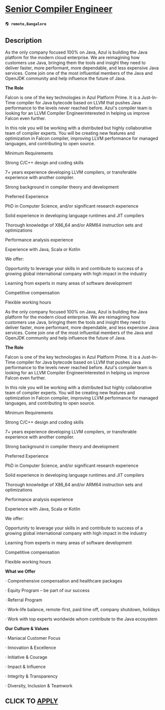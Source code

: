 # [Senior Compiler Engineer](https://www.remotewlb.com/apply/senior-compiler-engineer-137133)  
###  
#### `🌎 remote,Bangalore`  

## Description

  

As the only company focused 100% on Java, Azul is building the Java platform for the modern cloud enterprise. We are reimagining how customers use Java, bringing them the tools and insight they need to deliver faster, more performant, more dependable, and less expensive Java services. Come join one of the most influential members of the Java and OpenJDK community and help influence the future of Java.

  

 **The Role**

  

Falcon is one of the key technologies in Azul Platform Prime. It is a Just-In-Time compiler for Java bytecode based on LLVM that pushes Java performance to the levels never reached before. Azul's compiler team is looking for an LLVM Compiler Engineerinterested in helping us improve Falcon even further.

  

In this role you will be working with a distributed but highly collaborative team of compiler experts. You will be creating new features and optimization in Falcon compiler, improving LLVM performance for managed languages, and contributing to open source.

  

Minimum Requirements

Strong C/C++ design and coding skills

7+ years experience developing LLVM compilers, or transferable experience with another compiler.

Strong background in compiler theory and development

  

Preferred Experience

PhD in Computer Science, and/or significant research experience

Solid experience in developing language runtimes and JIT compilers

Thorough knowledge of X86_64 and/or ARM64 instruction sets and optimizations

Performance analysis experience

Experience with Java, Scala or Kotlin

  

We offer:

Opportunity to leverage your skills in and contribute to success of a growing global international company with high impact in the industry

Learning from experts in many areas of software development

Competitive compensation

Flexible working hours

  

  

As the only company focused 100% on Java, Azul is building the Java platform for the modern cloud enterprise. We are reimagining how customers use Java, bringing them the tools and insight they need to deliver faster, more performant, more dependable, and less expensive Java services. Come join one of the most influential members of the Java and OpenJDK community and help influence the future of Java.

  

 **The Role**

  

Falcon is one of the key technologies in Azul Platform Prime. It is a Just-In-Time compiler for Java bytecode based on LLVM that pushes Java performance to the levels never reached before. Azul's compiler team is looking for an LLVM Compiler Engineerinterested in helping us improve Falcon even further.

  

In this role you will be working with a distributed but highly collaborative team of compiler experts. You will be creating new features and optimization in Falcon compiler, improving LLVM performance for managed languages, and contributing to open source.

  

Minimum Requirements

Strong C/C++ design and coding skills

7+ years experience developing LLVM compilers, or transferable experience with another compiler.

Strong background in compiler theory and development

  

Preferred Experience

PhD in Computer Science, and/or significant research experience

Solid experience in developing language runtimes and JIT compilers

Thorough knowledge of X86_64 and/or ARM64 instruction sets and optimizations

Performance analysis experience

Experience with Java, Scala or Kotlin

  

We offer:

Opportunity to leverage your skills in and contribute to success of a growing global international company with high impact in the industry

Learning from experts in many areas of software development

Competitive compensation

Flexible working hours

  

 **What we Offer**

· Comprehensive compensation and healthcare packages

· Equity Program – be part of our success

· Referral Program

· Work-life balance, remote-first, paid time off, company shutdown, holidays

· Work with top experts worldwide whom contribute to the Java ecosystem

**Our Culture & Values**

· Maniacal Customer Focus

· Innovation & Excellence

· Initiative & Courage

· Impact & Influence

· Integrity & Transparency

· Diversity, Inclusion & Teamwork

  
## CLICK TO [APPLY](https://www.remotewlb.com/apply/senior-compiler-engineer-137133)

